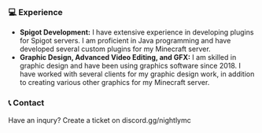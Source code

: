 ### 💻 Experience

- **Spigot Development:** I have extensive experience in developing plugins for Spigot servers. I am proficient in Java programming and have developed several custom plugins for my Minecraft server.
- **Graphic Design, Advanced Video Editing, and GFX:** I am skilled in graphic design and have been using graphics software since 2018. I have worked with several clients for my graphic design work, in addition to creating various other graphics for my Minecraft server.

### 📞 Contact

Have an inqury? Create a ticket on discord.gg/nightlymc

